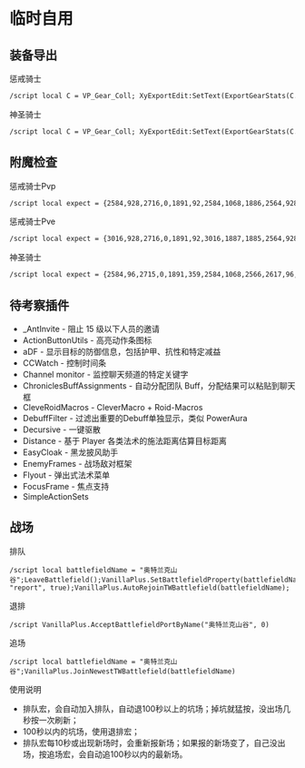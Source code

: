# 临时自用

## 装备导出

惩戒骑士

```txt
/script local C = VP_Gear_Coll; XyExportEdit:SetText(ExportGearStats(C.T35Paladin_Retribution, C.T3Paladin_Retribution, C.AQ40Paladin_Retribution, C.PVPPaladin, 21623, 23667, 23668));XyExportFrame:Show();
```

神圣骑士

```txt
/script local C = VP_Gear_Coll; XyExportEdit:SetText(ExportGearStats(C.T35Paladin_Holy, C.T3Paladin_Holy, 16951, 16956, 16952, 21604, 20264, 21582));XyExportFrame:Show();
```

## 附魔检查

惩戒骑士Pvp

```txt
/script local expect = {2584,928,2716,0,1891,92,2584,1068,1886,2564,928,928,0,0,849,1900}; for s,e in ipairs(expect) do InspectInventoryEnchant("player", s, e); end
```

惩戒骑士Pve

```txt
/script local expect = {3016,928,2716,0,1891,92,3016,1887,1885,2564,928,928,0,0,849,1900}; for s,e in ipairs(expect) do InspectInventoryEnchant("player", s, e); end
```

神圣骑士

```txt
/script local expect = {2584,96,2715,0,1891,359,2584,1068,2566,2617,96,96,0,0,1888,2505,929}; for s,e in ipairs(expect) do InspectInventoryEnchant("player", s, e); end
```

## 待考察插件

+ _AntInvite - 阻止 15 级以下人员的邀请
+ ActionButtonUtils - 高亮动作条图标
+ aDF - 显示目标的防御信息，包括护甲、抗性和特定减益
+ CCWatch - 控制时间条
+ Channel monitor - 监控聊天频道的特定关键字
+ ChroniclesBuffAssignments - 自动分配团队 Buff，分配结果可以粘贴到聊天框
+ CleveRoidMacros - CleverMacro + Roid-Macros
+ DebuffFilter - 过滤出重要的Debuff单独显示，类似 PowerAura
+ Decursive - 一键驱散
+ Distance - 基于 Player 各类法术的施法距离估算目标距离
+ EasyCloak - 黑龙披风助手
+ EnemyFrames - 战场敌对框架
+ Flyout - 弹出式法术菜单
+ FocusFrame - 焦点支持
+ SimpleActionSets

## 战场

排队

```text
/script local battlefieldName = "奥特兰克山谷";LeaveBattlefield();VanillaPlus.SetBattlefieldProperty(battlefieldName, "report", true);VanillaPlus.AutoRejoinTWBattlefield(battlefieldName);
```

退排

```text
/script VanillaPlus.AcceptBattlefieldPortByName("奥特兰克山谷", 0)
```

追场

```text
/script local battlefieldName = "奥特兰克山谷";VanillaPlus.JoinNewestTWBattlefield(battlefieldName)
```

使用说明

+ 排队宏，会自动加入排队，自动退100秒以上的坑场；掉坑就猛按，没出场几秒按一次刷新；
+ 100秒以内的坑场，使用退排宏；
+ 排队宏每10秒或出现新场时，会重新报新场；如果报的新场变了，自己没出场，按追场宏，会自动追100秒以内的最新场。
